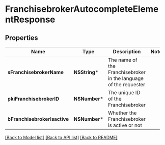 # FranchisebrokerAutocompleteElementResponse

## Properties
Name | Type | Description | Notes
------------ | ------------- | ------------- | -------------
**sFranchisebrokerName** | **NSString*** | The name of the Franchisebroker in the language of the requester | 
**pkiFranchisebrokerID** | **NSNumber*** | The unique ID of the Franchisebroker | 
**bFranchisebrokerIsactive** | **NSNumber*** | Whether the Franchisebroker is active or not | 

[[Back to Model list]](../README.md#documentation-for-models) [[Back to API list]](../README.md#documentation-for-api-endpoints) [[Back to README]](../README.md)



